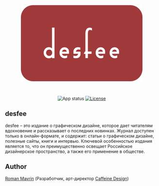 <div align="center">
  <br />
  <p>
    <a><img src="https://github.com/Roman-Mavrin/desfee/blob/main/Logo.jpg" width="400" alt="desfee" /></a>
  </p>
  <br />
  <p>
    <a><img src="https://img.shields.io/badge/Status-Prototype-red?color=9F3A3A" alt="App status" /></a>
    <a href="https://opensource.org/licenses/Apache-2.0"><img src="https://img.shields.io/badge/License-Apache--2.0-black?maxAge=3600" alt="License" /></a>
  </p>
</div>


## desfee
desfee – это издание о графическом дизайне, которое дает читателям вдохновение и рассказывает о последних новинках. Журнал доступен только в онлайн-формате, и содержит: статьи о графическом дизайне, полезные сайты, книги и интервью. Ключевой особенностью издания является то, что он преимущественно освещает Российское дизайнерское пространство, а также его применение в обществе.

## Author
[Roman Mavrin](https://github.com/Roman-Mavrin) (Разработчик, арт-директор [Caffeine Design](https://vk.com/caffeine.design))
